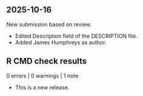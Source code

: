 ## 2025-10-16

New submission based on review.

- Edited Description field of the DESCRIPTION file.
- Added James Humphreys as author.


## R CMD check results

0 errors | 0 warnings | 1 note

* This is a new release.

